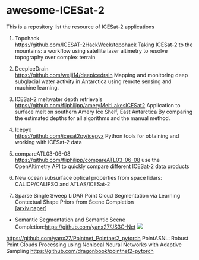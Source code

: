 # awesome-ICESat-2
This is a repository list the resource of ICESat-2 applications


1. Topohack <br>
https://github.com/ICESAT-2HackWeek/topohack
Taking ICESat-2 to the mountains: a workflow using satellite laser altimetry to resolve topography over complex terrain

2. DeepIceDrain <br>
https://github.com/weiji14/deepicedrain
Mapping and monitoring deep subglacial water activity in Antarctica using remote sensing and machine learning.

3. ICESat-2 meltwater depth retrievals <br>
https://github.com/fliphilipp/ameryMeltLakesICESat2
Application to surface melt on southern Amery Ice Shelf, East Antarctica
By comparing the estimated depths for all algorithms and the manual method.

4. Icepyx <br>
https://github.com/icesat2py/icepyx
Python tools for obtaining and working with ICESat-2 data

5. compareATL03-06-08 <br>
https://github.com/fliphilipp/compareATL03-06-08
use the OpenAltimetry API to quickly compare different ICESat-2 data products <br>


6. New ocean subsurface optical properties from space lidars: CALIOP/CALIPSO and ATLAS/ICESat-2 <br>


7. Sparse Single Sweep LiDAR Point Cloud Segmentation via Learning Contextual Shape Priors from Scene Completion <br>[[arxiv paper]](https://arxiv.org/abs/2012.03762)
* Semantic Segmentation and Semantic Scene Completion:https://github.com/yanx27/JS3C-Net
![](figure/results.gif)


https://github.com/yanx27/Pointnet_Pointnet2_pytorch
PointASNL: Robust Point Clouds Processing using Nonlocal Neural Networks with Adaptive Sampling
https://github.com/dragonbook/pointnet2-pytorch
